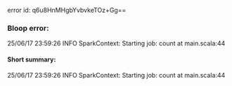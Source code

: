 error id: q6u8HnMHgbYvbvkeTOz+Gg==
### Bloop error:

25/06/17 23:59:26 INFO SparkContext: Starting job: count at main.scala:44
#### Short summary: 

25/06/17 23:59:26 INFO SparkContext: Starting job: count at main.scala:44